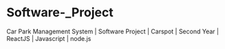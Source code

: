 # Software-_Project
Car Park Management System | Software Project | Carspot | Second Year | ReactJS | Javascript | node.js
